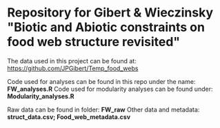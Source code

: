 # Repository for Gibert & Wieczinsky "Biotic and Abiotic constraints on food web structure revisited"

The data used in this project can be found at: https://github.com/JPGibert/Temp_food_webs

Code used for analyses can be found in this repo under the name: **FW_analyses.R**
Code used for modularity analyses can be found under: **Modularity_analyses.R**

Raw data can be found in folder: **FW_raw**
Other data and metadata: **struct_data.csv; Food_web_metadata.csv**
